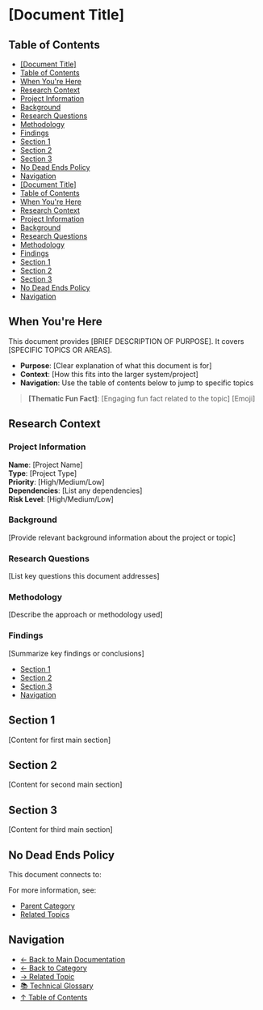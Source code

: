 # \[Document Title]

## Table of Contents

* [\[Document Title\]](#document-title)
* [Table of Contents](#table-of-contents)
* [When You're Here](#when-youre-here)
* [Research Context](#research-context)
* [Project Information](#project-information)
* [Background](#background)
* [Research Questions](#research-questions)
* [Methodology](#methodology)
* [Findings](#findings)
* [Section 1](#section-1)
* [Section 2](#section-2)
* [Section 3](#section-3)
* [No Dead Ends Policy](#no-dead-ends-policy)
* [Navigation](#navigation)
* [\[Document Title\]](#document-title)
* [Table of Contents](#table-of-contents)
* [When You're Here](#when-youre-here)
* [Research Context](#research-context)
* [Project Information](#project-information)
* [Background](#background)
* [Research Questions](#research-questions)
* [Methodology](#methodology)
* [Findings](#findings)
* [Section 1](#section-1)
* [Section 2](#section-2)
* [Section 3](#section-3)
* [No Dead Ends Policy](#no-dead-ends-policy)
* [Navigation](#navigation)

## When You're Here

This document provides \[BRIEF DESCRIPTION OF PURPOSE]. It covers \[SPECIFIC TOPICS OR AREAS].

* **Purpose**: \[Clear explanation of what this document is for]
* **Context**: \[How this fits into the larger system/project]
* **Navigation**: Use the table of contents below to jump to specific topics

> **\[Thematic Fun Fact]**: \[Engaging fun fact related to the topic] \[Emoji]

## Research Context

### Project Information

**Name**: \[Project Name]\
**Type**: \[Project Type]\
**Priority**: \[High/Medium/Low]\
**Dependencies**: \[List any dependencies]\
**Risk Level**: \[High/Medium/Low]

### Background

\[Provide relevant background information about the project or topic]

### Research Questions

\[List key questions this document addresses]

### Methodology

\[Describe the approach or methodology used]

### Findings

\[Summarize key findings or conclusions]

* [Section 1](#section-1)
* [Section 2](#section-2)
* [Section 3](#section-3)
* [Navigation](#navigation)

## Section 1

\[Content for first main section]

## Section 2

\[Content for second main section]

## Section 3

\[Content for third main section]

## No Dead Ends Policy

This document connects to:

For more information, see:

* [Parent Category](../../category/)
* [Related Topics](../related/)

## Navigation

* [← Back to Main Documentation](../README.md)
* [← Back to Category](../)
* [→ Related Topic](../related-topic/)
* [📚 Technical Glossary](../../../GLOSSARY.md)
* [↑ Table of Contents](#table-of-contents)
